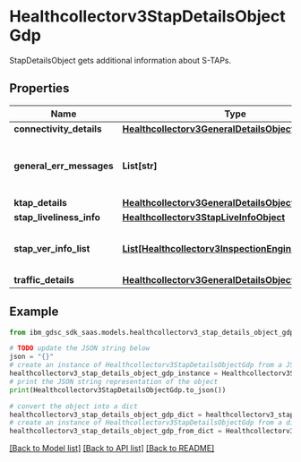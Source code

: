 # Healthcollectorv3StapDetailsObjectGdp

StapDetailsObject gets additional information about S-TAPs.

## Properties

Name | Type | Description | Notes
------------ | ------------- | ------------- | -------------
**connectivity_details** | [**Healthcollectorv3GeneralDetailsObject**](Healthcollectorv3GeneralDetailsObject.md) |  | [optional] 
**general_err_messages** | **List[str]** | General error messages of the S-TAP. | [optional] 
**ktap_details** | [**Healthcollectorv3GeneralDetailsObject**](Healthcollectorv3GeneralDetailsObject.md) |  | [optional] 
**stap_liveliness_info** | [**Healthcollectorv3StapLiveInfoObject**](Healthcollectorv3StapLiveInfoObject.md) |  | [optional] 
**stap_ver_info_list** | [**List[Healthcollectorv3InspectionEngineDetailsGdp]**](Healthcollectorv3InspectionEngineDetailsGdp.md) | Inspection engine details of the S-TAP. | [optional] 
**traffic_details** | [**Healthcollectorv3GeneralDetailsObject**](Healthcollectorv3GeneralDetailsObject.md) |  | [optional] 

## Example

```python
from ibm_gdsc_sdk_saas.models.healthcollectorv3_stap_details_object_gdp import Healthcollectorv3StapDetailsObjectGdp

# TODO update the JSON string below
json = "{}"
# create an instance of Healthcollectorv3StapDetailsObjectGdp from a JSON string
healthcollectorv3_stap_details_object_gdp_instance = Healthcollectorv3StapDetailsObjectGdp.from_json(json)
# print the JSON string representation of the object
print(Healthcollectorv3StapDetailsObjectGdp.to_json())

# convert the object into a dict
healthcollectorv3_stap_details_object_gdp_dict = healthcollectorv3_stap_details_object_gdp_instance.to_dict()
# create an instance of Healthcollectorv3StapDetailsObjectGdp from a dict
healthcollectorv3_stap_details_object_gdp_from_dict = Healthcollectorv3StapDetailsObjectGdp.from_dict(healthcollectorv3_stap_details_object_gdp_dict)
```
[[Back to Model list]](../README.md#documentation-for-models) [[Back to API list]](../README.md#documentation-for-api-endpoints) [[Back to README]](../README.md)


